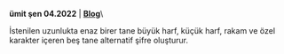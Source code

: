 **ümit şen 04.2022** | **[Blog](http://umitsen.wordpress.com)**\

İstenilen uzunlukta enaz birer tane büyük harf, küçük harf, rakam ve özel karakter içeren beş tane alternatif şifre oluşturur.
